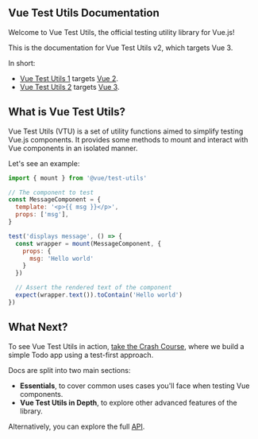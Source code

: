## Vue Test Utils Documentation

Welcome to Vue Test Utils, the official testing utility library for Vue.js!

<!-- content to be removed when we merge VTU repos -->
This is the documentation for Vue Test Utils v2, which targets Vue 3.

In short:
* [Vue Test Utils 1](https://github.com/vuejs/vue-test-utils/) targets [Vue 2](https://github.com/vuejs/vue/).
* [Vue Test Utils 2](https://github.com/vuejs/vue-test-utils-next/) targets [Vue 3](https://github.com/vuejs/vue-next/).

## What is Vue Test Utils?

Vue Test Utils (VTU) is a set of utility functions aimed to simplify testing Vue.js components. It provides some methods to mount and interact with Vue components in an isolated manner.

Let's see an example:

```js
import { mount } from '@vue/test-utils'

// The component to test
const MessageComponent = {
  template: '<p>{{ msg }}</p>',
  props: ['msg'],
}

test('displays message', () => {
  const wrapper = mount(MessageComponent, {
    props: {
      msg: 'Hello world'
    }
  })

  // Assert the rendered text of the component
  expect(wrapper.text()).toContain('Hello world')
})
```

## What Next?

To see Vue Test Utils in action, [take the Crash Course](/v2/guide/a-crash-course/), where we build a simple Todo app using a test-first approach.

Docs are split into two main sections:

* **Essentials**, to cover common uses cases you'll face when testing Vue components.
* **Vue Test Utils in Depth**, to explore other advanced features of the library.

Alternatively, you can explore the full [API](/api/).
